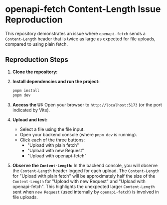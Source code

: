 # openapi-fetch Content-Length Issue Reproduction

This repository demonstrates an issue where `openapi-fetch` sends a `Content-Length` header that is twice as large as expected for file uploads, compared to using plain fetch.

## Reproduction Steps

1.  **Clone the repository:**

2.  **Install dependencies and run the project:**

    ```bash
    pnpm install
    pnpm dev
    ```

3.  **Access the UI:**
    Open your browser to `http://localhost:5173` (or the port indicated by Vite).

4.  **Upload and test:**

    - Select a file using the file input.
    - Open your backend console (where `pnpm dev` is running).
    - Click each of the three buttons:
      - "Upload with plain fetch"
      - "Upload with new Request"
      - "Upload with openapi-fetch"

5.  **Observe the `Content-Length`:**
    In the backend console, you will observe the `Content-Length` header logged for each upload. The `Content-Length` for "Upload with plain fetch" will be approximately half the size of the `Content-Length` for "Upload with new Request" and "Upload with openapi-fetch". This highlights the unexpected larger `Content-Length` sent when `new Request` (used internally by `openapi-fetch`) is involved in file uploads.
